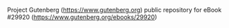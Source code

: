 Project Gutenberg (https://www.gutenberg.org) public repository for eBook #29920 (https://www.gutenberg.org/ebooks/29920)
